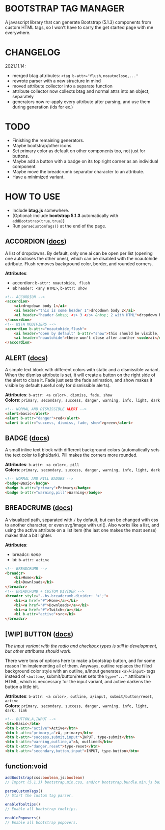 # BOOTSTRAP TAG MANAGER
A javascript library that can generate Bootstrap (5.1.3) components from custom HTML tags, so I won't have to carry the get started page with me everywhere.<br>

# CHANGELOG
2021.11.14:
- merged btag attributes: ```<tag b-attr="flush,noautoclose,..."```
- rewrote parser with a new structure in mind
- moved attribute collector into a separate function
- attribute collector now collects btag and normal attrs into an object, separately
- generators now re-apply every attribute after parsing, and use them during generation (ids for ex.)

# TODO
* Finishing the remaining generators.
* Maybe bootstrap/other icons.
* Set primary color as default on other components too, not just for buttons.
* Maybe add a button with a badge on its top right corner as an individual component
* Maybe move the breadcrumb separator character to an attribute.
* Have a minimized variant.

# HOW TO USE
* Include **btag.js** somewhere.
* (Optional: include **bootstrap 5.1.3** automatically with ```addBootstrap(true,true)```)
* Run ```parseCustomTags()``` at the end of the page.




## ACCORDION ([docs](https://getbootstrap.com/docs/5.1/components/accordion/))
A list of dropdowns. By default, only one ai can be open per list (opening one autocloses the other ones), which can be disabled with the noautohide attribute. Flush removes background color, border, and rounded corners.

**Attributes**:
- accordion: ```b-attr: noautohide, flush```
- ai: ```header: <any HTML>```, ```b-attr: show```
```html
<!-- ACCORDION -->
<accordion>
    <ai>dropdown body 1</ai>
    <ai header="this is some header 1">dropdown body 2</ai>
    <ai header="header &nbsp; <s> 3 </s> &nbsp; 2 with HTML">dropdown body 3</ai>
</accordion>
<!-- WITH MODIFIERS -->
<accordion b-attr="noautohide,flush">
    <ai header="open by default" b-attr="show">this should be visible, and...</ai>
    <ai header="noautohide">these won't close after another <code>ai</code> is opened</ai>
</accordion>
```



## ALERT ([docs](https://getbootstrap.com/docs/5.1/components/alerts/))
A simple text block with different colors with static and a dismissible variant. When the dismiss attribute is set, it will create a button on the right side of the alert to close it. Fade just sets the fade animation, and show makes it visible by default (useful only for dismissible alerts).

**Attributes**: ```b-attr: <a color>, dismiss, fade, show```<br>
**Colors**: ```primary, secondary, success, danger, warning, info, light, dark```
```html
<!-- NORMAL AND DISMISSIBLE ALERT -->
<alert>basic</alert>
<alert b-attr="danger">red</alert>
<alert b-attr="success, dismiss, fade, show">green</alert>
```



## BADGE ([docs](https://getbootstrap.com/docs/5.1/components/badge/))
A small inline text block with different background colors (automatically sets the text color to light/dark). Pill makes the corners more rounded.

**Attributes**: ```b-attr: <a color>, pill```<br>
**Colors**: ```primary, secondary, success, danger, warning, info, light, dark```
```html
<!-- NORMAL AND PILL BADGES -->
<badge>Basic</badge>
<badge b-attr="primary">Primary</badge>
<badge b-attr="warning,pill">Warning</badge>
```



## BREADCRUMB ([docs](https://getbootstrap.com/docs/5.1/components/breadcrumb/))
A visualized path, separated with ```/``` by default, but can be changed with css to another character, or even svg/image with url(). Also works like a list, and using the active attribute on a list item (the last one makes the most sense) makes that a bit lighter.

**Attributes**:
- breadcr: *none*
- bi: ```b-attr: active```
```html
<!-- BREADCRUMB -->
<breadcr>
    <bi>Home</bi>
    <bi>Downloads</bi>
</breadcr>
<!-- BREADCRUMB + CUSTOM DIVIDER -->
<breadcr style="--bs-breadcrumb-divider: '>';">
    <bi><a href="#">Home</a></bi>
    <bi><a href="#">Downloads</a></bi>
    <bi><a href="#">Twitch</a></bi>
    <bi b-attr="active">src</bi>
</breadcr>
```



## [WIP] BUTTON ([docs](https://getbootstrap.com/docs/5.1/components/breadcrumb/))
*The input variant with the radio and checkbox types is still in development, but other attributes should work.*<br>

There were tons of options here to make a bootstrap button, and for some reason I'm implementing all of them. Anyways, outline replaces the filled background color style with an outline, a/input generates ```<a>```/```<input>``` tags instead of ```<button>```, submit/button/reset sets the ```type="..."``` attribute in HTML, which is neccessary for the input variant, and active darkens the button a little bit.

**Attributes**: ```b-attr: <a color>, outline, a/input, submit/button/reset, active```<br>
**Colors**: ```primary, secondary, success, danger, warning, info, light, dark, link```
```html
<!-- BUTTON,A,INPUT -->
<btn>Basic</btn>
<btn b-attr="active">Active</btn>
<btn b-attr="primary,a">A, primary</btn>
<btn b-attr="success,submit,input">INPUT, type-submit</btn>
<btn b-attr="warning,outline,a">A, outlined</btn>
<btn b-attr="danger,reset">type-reset</btn>
<btn b-attr="secondary,button,input">INPUT, type-button</btn>
```



## function:void
```ts 
addBootstrap(css:boolean,js:boolean)
// Import (5.1.3) bootstrap.min.css, and/or bootstrap.bundle.min.js based on the parameters.
```

```ts
parseCustomTags()
// Start the custom tag parser.
```

```ts
enableTooltips()
// Enable all bootstrap tooltips.
```

```ts
enablePopovers()
// Enable all bootstrap popovers.
```
